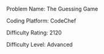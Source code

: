 Problem Name: The Guessing Game

Coding Platform: CodeChef

Difficulty Rating: 2120

Difficulty Level: Advanced

